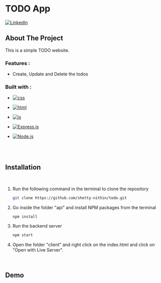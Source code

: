 # TODO App

[![LinkedIn][linkedin-shield]][linkedin-url]
<br/>

## About The Project
This is a simple TODO website.
<br/>

### Features : 
* Create, Update and Delete the todos

### Built with : 

* [![css][CSS]][css-url]

* [![html][HTML]][html-url]

* [![js][JS]][js-url]

* [![Express.js][Express.js]][Express-url]

* [![Node.js][Node.js]][Node-url]

<br/>
<br/>

## Installation
<br/>

1. Run the following command in the terminal to clone the repository
   ```sh
   git clone https://github.com/shetty-nithin/todo.git
   ```

2. Go inside the folder "api" and install NPM packages from the terminal
   ```
   npm install
   ```
3. Run the backend server
   ```javascript
   npm start

4. Open the folder "client" and right click on the index.html and click on "Open with Live Server".

<br/>

## Demo



<!-- MARKDOWN LINKS -->
[js]: https://img.shields.io/badge/js-E8D44D?style=for-the-badge&logo=js&logoColor=9FCC8D
[js-url]: https://js.com/

[css]: https://img.shields.io/badge/css-F193D4?style=for-the-badge&logo=css&logoColor=9FCC8D
[css-url]: https://css.com/

[html]: https://img.shields.io/badge/html-D193D4?style=for-the-badge&logo=html&logoColor=4FCC8D
[html-url]: https://html.com/

[linkedin-shield]: https://img.shields.io/badge/-LinkedIn-black.svg?style=for-the-badge&logo=linkedin&colorB=0072b1
[linkedin-url]: https://www.linkedin.com/in/shetty-nithin/

[Express.js]: https://img.shields.io/badge/Express.js-D1D3D4?style=for-the-badge&logo=express&logoColor=4FC08D
[Express-url]: https://expressjs.com/

[Node.js]: https://img.shields.io/badge/Node.js-215732?style=for-the-badge&logo=nodedotjs&logoColor=61DAFB
[Node-url]: https://nodejs.org/en/

